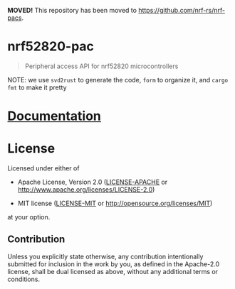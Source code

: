 **MOVED!** This repository has been moved to <https://github.com/nrf-rs/nrf-pacs>.

# nrf52820-pac

> Peripheral access API for nrf52820 microcontrollers

NOTE: we use `svd2rust` to generate the code, `form` to organize it, and `cargo fmt` to make it pretty

# [Documentation](https://docs.rs/nrf52820-pac)

# License

Licensed under either of

- Apache License, Version 2.0 ([LICENSE-APACHE](LICENSE-APACHE) or
  http://www.apache.org/licenses/LICENSE-2.0)

- MIT license ([LICENSE-MIT](LICENSE-MIT) or http://opensource.org/licenses/MIT)

at your option.

## Contribution

Unless you explicitly state otherwise, any contribution intentionally submitted
for inclusion in the work by you, as defined in the Apache-2.0 license, shall be
dual licensed as above, without any additional terms or conditions.
